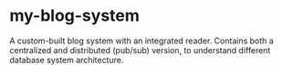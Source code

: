 # my-blog-system
A custom-built blog system with an integrated reader. Contains both a centralized and distributed (pub/sub) version, to understand different database system architecture.

